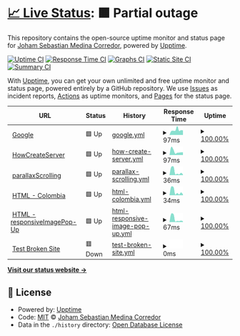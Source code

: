 # [📈 Live Status](https://JohamSMC.github.io/upptime): <!--live status--> **🟧 Partial outage**

This repository contains the open-source uptime monitor and status page for [Joham Sebastian Medina Corredor](https://JohamSMC.github.io/upptime), powered by [Upptime](https://github.com/upptime/upptime).

[![Uptime CI](https://github.com/JohamSMC/upptime/workflows/Uptime%20CI/badge.svg)](https://github.com/JohamSMC/upptime/actions?query=workflow%3A%22Uptime+CI%22)
[![Response Time CI](https://github.com/JohamSMC/upptime/workflows/Response%20Time%20CI/badge.svg)](https://github.com/JohamSMC/upptime/actions?query=workflow%3A%22Response+Time+CI%22)
[![Graphs CI](https://github.com/JohamSMC/upptime/workflows/Graphs%20CI/badge.svg)](https://github.com/JohamSMC/upptime/actions?query=workflow%3A%22Graphs+CI%22)
[![Static Site CI](https://github.com/JohamSMC/upptime/workflows/Static%20Site%20CI/badge.svg)](https://github.com/JohamSMC/upptime/actions?query=workflow%3A%22Static+Site+CI%22)
[![Summary CI](https://github.com/JohamSMC/upptime/workflows/Summary%20CI/badge.svg)](https://github.com/JohamSMC/upptime/actions?query=workflow%3A%22Summary+CI%22)

With [Upptime](https://upptime.js.org), you can get your own unlimited and free uptime monitor and status page, powered entirely by a GitHub repository. We use [Issues](https://github.com/JohamSMC/upptime/issues) as incident reports, [Actions](https://github.com/JohamSMC/upptime/actions) as uptime monitors, and [Pages](https://JohamSMC.github.io/upptime) for the status page.

<!--start: status pages-->
<!-- This summary is generated by Upptime (https://github.com/upptime/upptime) -->
<!-- Do not edit this manually, your changes will be overwritten -->
<!-- prettier-ignore -->
| URL | Status | History | Response Time | Uptime |
| --- | ------ | ------- | ------------- | ------ |
| <img alt="" src="https://icons.duckduckgo.com/ip3/www.google.com.ico" height="13"> [Google](https://www.google.com) | 🟩 Up | [google.yml](https://github.com/JohamSMC/upptime/commits/HEAD/history/google.yml) | <details><summary><img alt="Response time graph" src="./graphs/google/response-time-week.png" height="20"> 97ms</summary><br><a href="https://JohamSMC.github.io/upptime/history/google"><img alt="Response time 110" src="https://img.shields.io/endpoint?url=https%3A%2F%2Fraw.githubusercontent.com%2FJohamSMC%2Fupptime%2FHEAD%2Fapi%2Fgoogle%2Fresponse-time.json"></a><br><a href="https://JohamSMC.github.io/upptime/history/google"><img alt="24-hour response time 90" src="https://img.shields.io/endpoint?url=https%3A%2F%2Fraw.githubusercontent.com%2FJohamSMC%2Fupptime%2FHEAD%2Fapi%2Fgoogle%2Fresponse-time-day.json"></a><br><a href="https://JohamSMC.github.io/upptime/history/google"><img alt="7-day response time 97" src="https://img.shields.io/endpoint?url=https%3A%2F%2Fraw.githubusercontent.com%2FJohamSMC%2Fupptime%2FHEAD%2Fapi%2Fgoogle%2Fresponse-time-week.json"></a><br><a href="https://JohamSMC.github.io/upptime/history/google"><img alt="30-day response time 106" src="https://img.shields.io/endpoint?url=https%3A%2F%2Fraw.githubusercontent.com%2FJohamSMC%2Fupptime%2FHEAD%2Fapi%2Fgoogle%2Fresponse-time-month.json"></a><br><a href="https://JohamSMC.github.io/upptime/history/google"><img alt="1-year response time 110" src="https://img.shields.io/endpoint?url=https%3A%2F%2Fraw.githubusercontent.com%2FJohamSMC%2Fupptime%2FHEAD%2Fapi%2Fgoogle%2Fresponse-time-year.json"></a></details> | <details><summary><a href="https://JohamSMC.github.io/upptime/history/google">100.00%</a></summary><a href="https://JohamSMC.github.io/upptime/history/google"><img alt="All-time uptime 100.00%" src="https://img.shields.io/endpoint?url=https%3A%2F%2Fraw.githubusercontent.com%2FJohamSMC%2Fupptime%2FHEAD%2Fapi%2Fgoogle%2Fuptime.json"></a><br><a href="https://JohamSMC.github.io/upptime/history/google"><img alt="24-hour uptime 100.00%" src="https://img.shields.io/endpoint?url=https%3A%2F%2Fraw.githubusercontent.com%2FJohamSMC%2Fupptime%2FHEAD%2Fapi%2Fgoogle%2Fuptime-day.json"></a><br><a href="https://JohamSMC.github.io/upptime/history/google"><img alt="7-day uptime 100.00%" src="https://img.shields.io/endpoint?url=https%3A%2F%2Fraw.githubusercontent.com%2FJohamSMC%2Fupptime%2FHEAD%2Fapi%2Fgoogle%2Fuptime-week.json"></a><br><a href="https://JohamSMC.github.io/upptime/history/google"><img alt="30-day uptime 100.00%" src="https://img.shields.io/endpoint?url=https%3A%2F%2Fraw.githubusercontent.com%2FJohamSMC%2Fupptime%2FHEAD%2Fapi%2Fgoogle%2Fuptime-month.json"></a><br><a href="https://JohamSMC.github.io/upptime/history/google"><img alt="1-year uptime 99.99%" src="https://img.shields.io/endpoint?url=https%3A%2F%2Fraw.githubusercontent.com%2FJohamSMC%2Fupptime%2FHEAD%2Fapi%2Fgoogle%2Fuptime-year.json"></a></details>
| <img alt="" src="https://icons.duckduckgo.com/ip3/johamsmc.github.io.ico" height="13"> [HowCreateServer](https://johamsmc.github.io/HowCreateServer/) | 🟩 Up | [how-create-server.yml](https://github.com/JohamSMC/upptime/commits/HEAD/history/how-create-server.yml) | <details><summary><img alt="Response time graph" src="./graphs/how-create-server/response-time-week.png" height="20"> 97ms</summary><br><a href="https://JohamSMC.github.io/upptime/history/how-create-server"><img alt="Response time 85" src="https://img.shields.io/endpoint?url=https%3A%2F%2Fraw.githubusercontent.com%2FJohamSMC%2Fupptime%2FHEAD%2Fapi%2Fhow-create-server%2Fresponse-time.json"></a><br><a href="https://JohamSMC.github.io/upptime/history/how-create-server"><img alt="24-hour response time 74" src="https://img.shields.io/endpoint?url=https%3A%2F%2Fraw.githubusercontent.com%2FJohamSMC%2Fupptime%2FHEAD%2Fapi%2Fhow-create-server%2Fresponse-time-day.json"></a><br><a href="https://JohamSMC.github.io/upptime/history/how-create-server"><img alt="7-day response time 97" src="https://img.shields.io/endpoint?url=https%3A%2F%2Fraw.githubusercontent.com%2FJohamSMC%2Fupptime%2FHEAD%2Fapi%2Fhow-create-server%2Fresponse-time-week.json"></a><br><a href="https://JohamSMC.github.io/upptime/history/how-create-server"><img alt="30-day response time 94" src="https://img.shields.io/endpoint?url=https%3A%2F%2Fraw.githubusercontent.com%2FJohamSMC%2Fupptime%2FHEAD%2Fapi%2Fhow-create-server%2Fresponse-time-month.json"></a><br><a href="https://JohamSMC.github.io/upptime/history/how-create-server"><img alt="1-year response time 85" src="https://img.shields.io/endpoint?url=https%3A%2F%2Fraw.githubusercontent.com%2FJohamSMC%2Fupptime%2FHEAD%2Fapi%2Fhow-create-server%2Fresponse-time-year.json"></a></details> | <details><summary><a href="https://JohamSMC.github.io/upptime/history/how-create-server">100.00%</a></summary><a href="https://JohamSMC.github.io/upptime/history/how-create-server"><img alt="All-time uptime 100.00%" src="https://img.shields.io/endpoint?url=https%3A%2F%2Fraw.githubusercontent.com%2FJohamSMC%2Fupptime%2FHEAD%2Fapi%2Fhow-create-server%2Fuptime.json"></a><br><a href="https://JohamSMC.github.io/upptime/history/how-create-server"><img alt="24-hour uptime 100.00%" src="https://img.shields.io/endpoint?url=https%3A%2F%2Fraw.githubusercontent.com%2FJohamSMC%2Fupptime%2FHEAD%2Fapi%2Fhow-create-server%2Fuptime-day.json"></a><br><a href="https://JohamSMC.github.io/upptime/history/how-create-server"><img alt="7-day uptime 100.00%" src="https://img.shields.io/endpoint?url=https%3A%2F%2Fraw.githubusercontent.com%2FJohamSMC%2Fupptime%2FHEAD%2Fapi%2Fhow-create-server%2Fuptime-week.json"></a><br><a href="https://JohamSMC.github.io/upptime/history/how-create-server"><img alt="30-day uptime 100.00%" src="https://img.shields.io/endpoint?url=https%3A%2F%2Fraw.githubusercontent.com%2FJohamSMC%2Fupptime%2FHEAD%2Fapi%2Fhow-create-server%2Fuptime-month.json"></a><br><a href="https://JohamSMC.github.io/upptime/history/how-create-server"><img alt="1-year uptime 100.00%" src="https://img.shields.io/endpoint?url=https%3A%2F%2Fraw.githubusercontent.com%2FJohamSMC%2Fupptime%2FHEAD%2Fapi%2Fhow-create-server%2Fuptime-year.json"></a></details>
| <img alt="" src="https://icons.duckduckgo.com/ip3/johamsmc.github.io.ico" height="13"> [parallaxScrolling](https://johamsmc.github.io/html-parallaxScrolling/) | 🟩 Up | [parallax-scrolling.yml](https://github.com/JohamSMC/upptime/commits/HEAD/history/parallax-scrolling.yml) | <details><summary><img alt="Response time graph" src="./graphs/parallax-scrolling/response-time-week.png" height="20"> 36ms</summary><br><a href="https://JohamSMC.github.io/upptime/history/parallax-scrolling"><img alt="Response time 46" src="https://img.shields.io/endpoint?url=https%3A%2F%2Fraw.githubusercontent.com%2FJohamSMC%2Fupptime%2FHEAD%2Fapi%2Fparallax-scrolling%2Fresponse-time.json"></a><br><a href="https://JohamSMC.github.io/upptime/history/parallax-scrolling"><img alt="24-hour response time 7" src="https://img.shields.io/endpoint?url=https%3A%2F%2Fraw.githubusercontent.com%2FJohamSMC%2Fupptime%2FHEAD%2Fapi%2Fparallax-scrolling%2Fresponse-time-day.json"></a><br><a href="https://JohamSMC.github.io/upptime/history/parallax-scrolling"><img alt="7-day response time 36" src="https://img.shields.io/endpoint?url=https%3A%2F%2Fraw.githubusercontent.com%2FJohamSMC%2Fupptime%2FHEAD%2Fapi%2Fparallax-scrolling%2Fresponse-time-week.json"></a><br><a href="https://JohamSMC.github.io/upptime/history/parallax-scrolling"><img alt="30-day response time 41" src="https://img.shields.io/endpoint?url=https%3A%2F%2Fraw.githubusercontent.com%2FJohamSMC%2Fupptime%2FHEAD%2Fapi%2Fparallax-scrolling%2Fresponse-time-month.json"></a><br><a href="https://JohamSMC.github.io/upptime/history/parallax-scrolling"><img alt="1-year response time 47" src="https://img.shields.io/endpoint?url=https%3A%2F%2Fraw.githubusercontent.com%2FJohamSMC%2Fupptime%2FHEAD%2Fapi%2Fparallax-scrolling%2Fresponse-time-year.json"></a></details> | <details><summary><a href="https://JohamSMC.github.io/upptime/history/parallax-scrolling">100.00%</a></summary><a href="https://JohamSMC.github.io/upptime/history/parallax-scrolling"><img alt="All-time uptime 100.00%" src="https://img.shields.io/endpoint?url=https%3A%2F%2Fraw.githubusercontent.com%2FJohamSMC%2Fupptime%2FHEAD%2Fapi%2Fparallax-scrolling%2Fuptime.json"></a><br><a href="https://JohamSMC.github.io/upptime/history/parallax-scrolling"><img alt="24-hour uptime 100.00%" src="https://img.shields.io/endpoint?url=https%3A%2F%2Fraw.githubusercontent.com%2FJohamSMC%2Fupptime%2FHEAD%2Fapi%2Fparallax-scrolling%2Fuptime-day.json"></a><br><a href="https://JohamSMC.github.io/upptime/history/parallax-scrolling"><img alt="7-day uptime 100.00%" src="https://img.shields.io/endpoint?url=https%3A%2F%2Fraw.githubusercontent.com%2FJohamSMC%2Fupptime%2FHEAD%2Fapi%2Fparallax-scrolling%2Fuptime-week.json"></a><br><a href="https://JohamSMC.github.io/upptime/history/parallax-scrolling"><img alt="30-day uptime 100.00%" src="https://img.shields.io/endpoint?url=https%3A%2F%2Fraw.githubusercontent.com%2FJohamSMC%2Fupptime%2FHEAD%2Fapi%2Fparallax-scrolling%2Fuptime-month.json"></a><br><a href="https://JohamSMC.github.io/upptime/history/parallax-scrolling"><img alt="1-year uptime 100.00%" src="https://img.shields.io/endpoint?url=https%3A%2F%2Fraw.githubusercontent.com%2FJohamSMC%2Fupptime%2FHEAD%2Fapi%2Fparallax-scrolling%2Fuptime-year.json"></a></details>
| <img alt="" src="https://icons.duckduckgo.com/ip3/johamsmc.github.io.ico" height="13"> [HTML - Colombia](https://johamsmc.github.io/html-colombia/index.html) | 🟩 Up | [html-colombia.yml](https://github.com/JohamSMC/upptime/commits/HEAD/history/html-colombia.yml) | <details><summary><img alt="Response time graph" src="./graphs/html-colombia/response-time-week.png" height="20"> 34ms</summary><br><a href="https://JohamSMC.github.io/upptime/history/html-colombia"><img alt="Response time 43" src="https://img.shields.io/endpoint?url=https%3A%2F%2Fraw.githubusercontent.com%2FJohamSMC%2Fupptime%2FHEAD%2Fapi%2Fhtml-colombia%2Fresponse-time.json"></a><br><a href="https://JohamSMC.github.io/upptime/history/html-colombia"><img alt="24-hour response time 8" src="https://img.shields.io/endpoint?url=https%3A%2F%2Fraw.githubusercontent.com%2FJohamSMC%2Fupptime%2FHEAD%2Fapi%2Fhtml-colombia%2Fresponse-time-day.json"></a><br><a href="https://JohamSMC.github.io/upptime/history/html-colombia"><img alt="7-day response time 34" src="https://img.shields.io/endpoint?url=https%3A%2F%2Fraw.githubusercontent.com%2FJohamSMC%2Fupptime%2FHEAD%2Fapi%2Fhtml-colombia%2Fresponse-time-week.json"></a><br><a href="https://JohamSMC.github.io/upptime/history/html-colombia"><img alt="30-day response time 40" src="https://img.shields.io/endpoint?url=https%3A%2F%2Fraw.githubusercontent.com%2FJohamSMC%2Fupptime%2FHEAD%2Fapi%2Fhtml-colombia%2Fresponse-time-month.json"></a><br><a href="https://JohamSMC.github.io/upptime/history/html-colombia"><img alt="1-year response time 45" src="https://img.shields.io/endpoint?url=https%3A%2F%2Fraw.githubusercontent.com%2FJohamSMC%2Fupptime%2FHEAD%2Fapi%2Fhtml-colombia%2Fresponse-time-year.json"></a></details> | <details><summary><a href="https://JohamSMC.github.io/upptime/history/html-colombia">100.00%</a></summary><a href="https://JohamSMC.github.io/upptime/history/html-colombia"><img alt="All-time uptime 100.00%" src="https://img.shields.io/endpoint?url=https%3A%2F%2Fraw.githubusercontent.com%2FJohamSMC%2Fupptime%2FHEAD%2Fapi%2Fhtml-colombia%2Fuptime.json"></a><br><a href="https://JohamSMC.github.io/upptime/history/html-colombia"><img alt="24-hour uptime 100.00%" src="https://img.shields.io/endpoint?url=https%3A%2F%2Fraw.githubusercontent.com%2FJohamSMC%2Fupptime%2FHEAD%2Fapi%2Fhtml-colombia%2Fuptime-day.json"></a><br><a href="https://JohamSMC.github.io/upptime/history/html-colombia"><img alt="7-day uptime 100.00%" src="https://img.shields.io/endpoint?url=https%3A%2F%2Fraw.githubusercontent.com%2FJohamSMC%2Fupptime%2FHEAD%2Fapi%2Fhtml-colombia%2Fuptime-week.json"></a><br><a href="https://JohamSMC.github.io/upptime/history/html-colombia"><img alt="30-day uptime 100.00%" src="https://img.shields.io/endpoint?url=https%3A%2F%2Fraw.githubusercontent.com%2FJohamSMC%2Fupptime%2FHEAD%2Fapi%2Fhtml-colombia%2Fuptime-month.json"></a><br><a href="https://JohamSMC.github.io/upptime/history/html-colombia"><img alt="1-year uptime 100.00%" src="https://img.shields.io/endpoint?url=https%3A%2F%2Fraw.githubusercontent.com%2FJohamSMC%2Fupptime%2FHEAD%2Fapi%2Fhtml-colombia%2Fuptime-year.json"></a></details>
| <img alt="" src="https://icons.duckduckgo.com/ip3/johamsmc.github.io.ico" height="13"> [HTML - responsiveImagePop-Up](https://johamsmc.github.io/responsiveImagePop-Up) | 🟩 Up | [html-responsive-image-pop-up.yml](https://github.com/JohamSMC/upptime/commits/HEAD/history/html-responsive-image-pop-up.yml) | <details><summary><img alt="Response time graph" src="./graphs/html-responsive-image-pop-up/response-time-week.png" height="20"> 67ms</summary><br><a href="https://JohamSMC.github.io/upptime/history/html-responsive-image-pop-up"><img alt="Response time 69" src="https://img.shields.io/endpoint?url=https%3A%2F%2Fraw.githubusercontent.com%2FJohamSMC%2Fupptime%2FHEAD%2Fapi%2Fhtml-responsive-image-pop-up%2Fresponse-time.json"></a><br><a href="https://JohamSMC.github.io/upptime/history/html-responsive-image-pop-up"><img alt="24-hour response time 17" src="https://img.shields.io/endpoint?url=https%3A%2F%2Fraw.githubusercontent.com%2FJohamSMC%2Fupptime%2FHEAD%2Fapi%2Fhtml-responsive-image-pop-up%2Fresponse-time-day.json"></a><br><a href="https://JohamSMC.github.io/upptime/history/html-responsive-image-pop-up"><img alt="7-day response time 67" src="https://img.shields.io/endpoint?url=https%3A%2F%2Fraw.githubusercontent.com%2FJohamSMC%2Fupptime%2FHEAD%2Fapi%2Fhtml-responsive-image-pop-up%2Fresponse-time-week.json"></a><br><a href="https://JohamSMC.github.io/upptime/history/html-responsive-image-pop-up"><img alt="30-day response time 70" src="https://img.shields.io/endpoint?url=https%3A%2F%2Fraw.githubusercontent.com%2FJohamSMC%2Fupptime%2FHEAD%2Fapi%2Fhtml-responsive-image-pop-up%2Fresponse-time-month.json"></a><br><a href="https://JohamSMC.github.io/upptime/history/html-responsive-image-pop-up"><img alt="1-year response time 73" src="https://img.shields.io/endpoint?url=https%3A%2F%2Fraw.githubusercontent.com%2FJohamSMC%2Fupptime%2FHEAD%2Fapi%2Fhtml-responsive-image-pop-up%2Fresponse-time-year.json"></a></details> | <details><summary><a href="https://JohamSMC.github.io/upptime/history/html-responsive-image-pop-up">100.00%</a></summary><a href="https://JohamSMC.github.io/upptime/history/html-responsive-image-pop-up"><img alt="All-time uptime 100.00%" src="https://img.shields.io/endpoint?url=https%3A%2F%2Fraw.githubusercontent.com%2FJohamSMC%2Fupptime%2FHEAD%2Fapi%2Fhtml-responsive-image-pop-up%2Fuptime.json"></a><br><a href="https://JohamSMC.github.io/upptime/history/html-responsive-image-pop-up"><img alt="24-hour uptime 100.00%" src="https://img.shields.io/endpoint?url=https%3A%2F%2Fraw.githubusercontent.com%2FJohamSMC%2Fupptime%2FHEAD%2Fapi%2Fhtml-responsive-image-pop-up%2Fuptime-day.json"></a><br><a href="https://JohamSMC.github.io/upptime/history/html-responsive-image-pop-up"><img alt="7-day uptime 100.00%" src="https://img.shields.io/endpoint?url=https%3A%2F%2Fraw.githubusercontent.com%2FJohamSMC%2Fupptime%2FHEAD%2Fapi%2Fhtml-responsive-image-pop-up%2Fuptime-week.json"></a><br><a href="https://JohamSMC.github.io/upptime/history/html-responsive-image-pop-up"><img alt="30-day uptime 100.00%" src="https://img.shields.io/endpoint?url=https%3A%2F%2Fraw.githubusercontent.com%2FJohamSMC%2Fupptime%2FHEAD%2Fapi%2Fhtml-responsive-image-pop-up%2Fuptime-month.json"></a><br><a href="https://JohamSMC.github.io/upptime/history/html-responsive-image-pop-up"><img alt="1-year uptime 100.00%" src="https://img.shields.io/endpoint?url=https%3A%2F%2Fraw.githubusercontent.com%2FJohamSMC%2Fupptime%2FHEAD%2Fapi%2Fhtml-responsive-image-pop-up%2Fuptime-year.json"></a></details>
| <img alt="" src="https://icons.duckduckgo.com/ip3/thissitedoesnotexist.koj.co.ico" height="13"> [Test Broken Site](https://thissitedoesnotexist.koj.co) | 🟥 Down | [test-broken-site.yml](https://github.com/JohamSMC/upptime/commits/HEAD/history/test-broken-site.yml) | <details><summary><img alt="Response time graph" src="./graphs/test-broken-site/response-time-week.png" height="20"> 0ms</summary><br><a href="https://JohamSMC.github.io/upptime/history/test-broken-site"><img alt="Response time 0" src="https://img.shields.io/endpoint?url=https%3A%2F%2Fraw.githubusercontent.com%2FJohamSMC%2Fupptime%2FHEAD%2Fapi%2Ftest-broken-site%2Fresponse-time.json"></a><br><a href="https://JohamSMC.github.io/upptime/history/test-broken-site"><img alt="24-hour response time 0" src="https://img.shields.io/endpoint?url=https%3A%2F%2Fraw.githubusercontent.com%2FJohamSMC%2Fupptime%2FHEAD%2Fapi%2Ftest-broken-site%2Fresponse-time-day.json"></a><br><a href="https://JohamSMC.github.io/upptime/history/test-broken-site"><img alt="7-day response time 0" src="https://img.shields.io/endpoint?url=https%3A%2F%2Fraw.githubusercontent.com%2FJohamSMC%2Fupptime%2FHEAD%2Fapi%2Ftest-broken-site%2Fresponse-time-week.json"></a><br><a href="https://JohamSMC.github.io/upptime/history/test-broken-site"><img alt="30-day response time 0" src="https://img.shields.io/endpoint?url=https%3A%2F%2Fraw.githubusercontent.com%2FJohamSMC%2Fupptime%2FHEAD%2Fapi%2Ftest-broken-site%2Fresponse-time-month.json"></a><br><a href="https://JohamSMC.github.io/upptime/history/test-broken-site"><img alt="1-year response time 0" src="https://img.shields.io/endpoint?url=https%3A%2F%2Fraw.githubusercontent.com%2FJohamSMC%2Fupptime%2FHEAD%2Fapi%2Ftest-broken-site%2Fresponse-time-year.json"></a></details> | <details><summary><a href="https://JohamSMC.github.io/upptime/history/test-broken-site">100.00%</a></summary><a href="https://JohamSMC.github.io/upptime/history/test-broken-site"><img alt="All-time uptime 100.00%" src="https://img.shields.io/endpoint?url=https%3A%2F%2Fraw.githubusercontent.com%2FJohamSMC%2Fupptime%2FHEAD%2Fapi%2Ftest-broken-site%2Fuptime.json"></a><br><a href="https://JohamSMC.github.io/upptime/history/test-broken-site"><img alt="24-hour uptime 100.00%" src="https://img.shields.io/endpoint?url=https%3A%2F%2Fraw.githubusercontent.com%2FJohamSMC%2Fupptime%2FHEAD%2Fapi%2Ftest-broken-site%2Fuptime-day.json"></a><br><a href="https://JohamSMC.github.io/upptime/history/test-broken-site"><img alt="7-day uptime 100.00%" src="https://img.shields.io/endpoint?url=https%3A%2F%2Fraw.githubusercontent.com%2FJohamSMC%2Fupptime%2FHEAD%2Fapi%2Ftest-broken-site%2Fuptime-week.json"></a><br><a href="https://JohamSMC.github.io/upptime/history/test-broken-site"><img alt="30-day uptime 100.00%" src="https://img.shields.io/endpoint?url=https%3A%2F%2Fraw.githubusercontent.com%2FJohamSMC%2Fupptime%2FHEAD%2Fapi%2Ftest-broken-site%2Fuptime-month.json"></a><br><a href="https://JohamSMC.github.io/upptime/history/test-broken-site"><img alt="1-year uptime 100.00%" src="https://img.shields.io/endpoint?url=https%3A%2F%2Fraw.githubusercontent.com%2FJohamSMC%2Fupptime%2FHEAD%2Fapi%2Ftest-broken-site%2Fuptime-year.json"></a></details>

<!--end: status pages-->

[**Visit our status website →**](https://JohamSMC.github.io/upptime)

## 📄 License

- Powered by: [Upptime](https://github.com/upptime/upptime)
- Code: [MIT](./LICENSE) © [Joham Sebastian Medina Corredor](https://JohamSMC.github.io/upptime)
- Data in the `./history` directory: [Open Database License](https://opendatacommons.org/licenses/odbl/1-0/)
